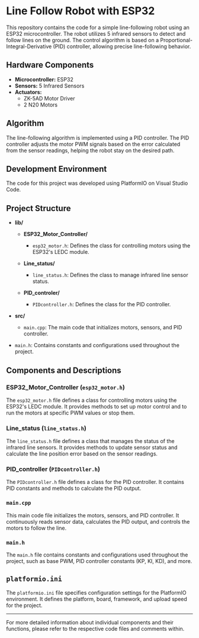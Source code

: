 # Line Follow Robot with ESP32

This repository contains the code for a simple line-following robot using an ESP32 microcontroller. The robot utilizes 5 infrared sensors to detect and follow lines on the ground. The control algorithm is based on a Proportional-Integral-Derivative (PID) controller, allowing precise line-following behavior.

## Hardware Components

- **Microcontroller:** ESP32
- **Sensors:** 5 Infrared Sensors
- **Actuators:**
  - ZK-5AD Motor Driver
  - 2 N20 Motors

## Algorithm

The line-following algorithm is implemented using a PID controller. The PID controller adjusts the motor PWM signals based on the error calculated from the sensor readings, helping the robot stay on the desired path.

## Development Environment

The code for this project was developed using PlatformIO on Visual Studio Code.

## Project Structure

- **lib/**
  - **ESP32_Motor_Controller/**
    - `esp32_motor.h`: Defines the class for controlling motors using the ESP32's LEDC module.

  - **Line_status/**
    - `line_status.h`: Defines the class to manage infrared line sensor status.

  - **PID_controler/**
    - `PIDcontroller.h`: Defines the class for the PID controller.

- **src/**
  - `main.cpp`: The main code that initializes motors, sensors, and PID controller.

- `main.h`: Contains constants and configurations used throughout the project.

## Components and Descriptions

### ESP32_Motor_Controller (`esp32_motor.h`)

The `esp32_motor.h` file defines a class for controlling motors using the ESP32's LEDC module. It provides methods to set up motor control and to run the motors at specific PWM values or stop them.

### Line_status (`line_status.h`)

The `line_status.h` file defines a class that manages the status of the infrared line sensors. It provides methods to update sensor status and calculate the line position error based on the sensor readings.

### PID_controller (`PIDcontroller.h`)

The `PIDcontroller.h` file defines a class for the PID controller. It contains PID constants and methods to calculate the PID output.

### `main.cpp`

This main code file initializes the motors, sensors, and PID controller. It continuously reads sensor data, calculates the PID output, and controls the motors to follow the line.

### `main.h`

The `main.h` file contains constants and configurations used throughout the project, such as base PWM, PID controller constants (KP, KI, KD), and more.

## `platformio.ini`

The `platformio.ini` file specifies configuration settings for the PlatformIO environment. It defines the platform, board, framework, and upload speed for the project.

---

For more detailed information about individual components and their functions, please refer to the respective code files and comments within.
